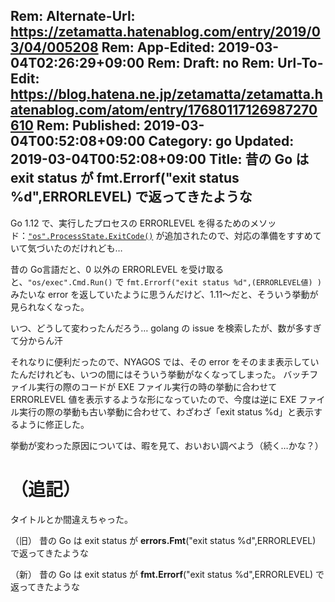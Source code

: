 Rem: Alternate-Url: https://zetamatta.hatenablog.com/entry/2019/03/04/005208
Rem: App-Edited: 2019-03-04T02:26:29+09:00
Rem: Draft: no
Rem: Url-To-Edit: https://blog.hatena.ne.jp/zetamatta/zetamatta.hatenablog.com/atom/entry/17680117126987270610
Rem: Published: 2019-03-04T00:52:08+09:00
Category: go
Updated: 2019-03-04T00:52:08+09:00
Title:  昔の Go は exit status が fmt.Errorf("exit status %d",ERRORLEVEL) で返ってきたような
---
Go 1.12 で、実行したプロセスの ERRORLEVEL を得るためのメソッド：[`"os".ProcessState.ExitCode()`](https://golang.org/pkg/os/#ProcessState.ExitCode) が追加されたので、対応の準備をすすめていて気づいたのだけれども…

昔の Go言語だと、0 以外の ERRORLEVEL を受け取ると、`"os/exec".Cmd.Run()` で `fmt.Errorf("exit status %d",(ERRORLEVEL値) )` みたいな error を返していたように思うんだけど、1.11～だと、そういう挙動が見られなくなった。

いつ、どうして変わったんだろう…
golang の issue を検索したが、数が多すぎて分からん汗

それなりに便利だったので、NYAGOS では、その error をそのまま表示していたんだけれども、いつの間にはそういう挙動がなくなってしまった。
バッチファイル実行の際のコードが EXE ファイル実行の時の挙動に合わせて ERRORLEVEL 値を表示するような形になっていたので、今度は逆に EXE ファイル実行の際の挙動も古い挙動に合わせて、わざわざ「exit status %d」と表示するように修正した。

挙動が変わった原因については、暇を見て、おいおい調べよう（続く…かな？）

（追記）
======

タイトルとか間違えちゃった。

（旧）
 昔の Go は exit status が **errors.Fmt**("exit status %d",ERRORLEVEL) で返ってきたような

（新）
 昔の Go は exit status が **fmt.Errorf**("exit status %d",ERRORLEVEL) で返ってきたような